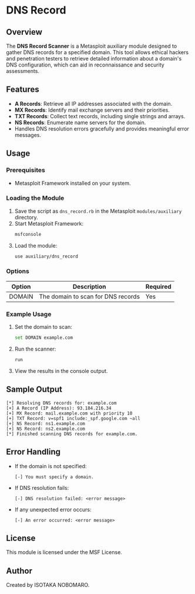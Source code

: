 # DNS Record 

## Overview
The **DNS Record Scanner** is a Metasploit auxiliary module designed to gather DNS records for a specified domain. This tool allows ethical hackers and penetration testers to retrieve detailed information about a domain's DNS configuration, which can aid in reconnaissance and security assessments.

## Features
- **A Records**: Retrieve all IP addresses associated with the domain.
- **MX Records**: Identify mail exchange servers and their priorities.
- **TXT Records**: Collect text records, including single strings and arrays.
- **NS Records**: Enumerate name servers for the domain.
- Handles DNS resolution errors gracefully and provides meaningful error messages.

## Usage
### Prerequisites
- Metasploit Framework installed on your system.

### Loading the Module
1. Save the script as `dns_record.rb` in the Metasploit `modules/auxiliary` directory.
2. Start Metasploit Framework:
   ```bash
   msfconsole
   ```
3. Load the module:
   ```bash
   use auxiliary/dns_record
   ```

### Options
| Option  | Description                         | Required |
|---------|-------------------------------------|----------|
| DOMAIN  | The domain to scan for DNS records | Yes      |

### Example Usage
1. Set the domain to scan:
   ```bash
   set DOMAIN example.com
   ```
2. Run the scanner:
   ```bash
   run
   ```
3. View the results in the console output.

## Sample Output
```
[*] Resolving DNS records for: example.com
[+] A Record (IP Address): 93.184.216.34
[+] MX Record: mail.example.com with priority 10
[+] TXT Record: v=spf1 include:_spf.google.com ~all
[+] NS Record: ns1.example.com
[+] NS Record: ns2.example.com
[*] Finished scanning DNS records for example.com.
```

## Error Handling
- If the domain is not specified:
  ```
  [-] You must specify a domain.
  ```
- If DNS resolution fails:
  ```
  [-] DNS resolution failed: <error message>
  ```
- If any unexpected error occurs:
  ```
  [-] An error occurred: <error message>
  ```

## License
This module is licensed under the MSF License.

## Author
Created by ISOTAKA NOBOMARO.



